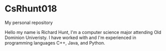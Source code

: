 # CsRhunt018
My personal repository

Hello my name is Richard Hunt, I'm a computer science major attending Old Dominion Univeristy. I have worked with and I'm experienced in programming languages C++, Java, and Python.
